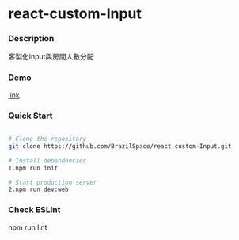 # react-custom-Input

### Description ###

客製化input與房間人數分配

### Demo

[link](https://brazilspace.github.io/react-custom-Input/)

### Quick Start ###

```bash

# Clone the repository
git clone https://github.com/BrazilSpace/react-custom-Input.git

# Install dependencies
1.npm run init

# Start production server
2.npm run dev:web
```


### Check ESLint ###

npm run lint
